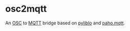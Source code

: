 # osc2mqtt

An [OSC] to [MQTT] bridge based on [pyliblo] and [paho.mqtt].


[osc]: http://opensoundcontrol.org/
[mqtt]: http://mqtt.org/
[paho.mqtt]: https://www.eclipse.org/paho/clients/python/
[pyliblo]: http://das.nasophon.de/pyliblo/
